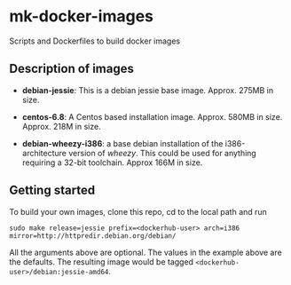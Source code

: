 # mk-docker-images
Scripts and Dockerfiles to build docker images

## Description of images

 * **debian-jessie**: This is a debian jessie base image. Approx. 275MB in size.

 * **centos-6.8**: A Centos based installation image. Approx. 580MB in size.
   Approx. 218M in size.

 * **debian-wheezy-i386**: a base debian installation of the i386-architecture
   version of *wheezy*. This could be used for anything requiring a 32-bit
   toolchain. Approx 166M in size.

## Getting started

To build your own images, clone this repo, cd to the local path and run

```
sudo make release=jessie prefix=<dockerhub-user> arch=i386 mirror=http://httpredir.debian.org/debian/
```

All the arguments above are optional. The values in the example above are
the defaults. The resulting image would be tagged `<dockerhub-user>/debian:jessie-amd64`.

